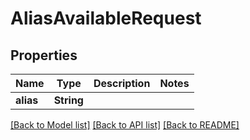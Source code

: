 # AliasAvailableRequest

## Properties

Name | Type | Description | Notes
------------ | ------------- | ------------- | -------------
**alias** | **String** |  | 

[[Back to Model list]](../README.md#documentation-for-models) [[Back to API list]](../README.md#documentation-for-api-endpoints) [[Back to README]](../README.md)


